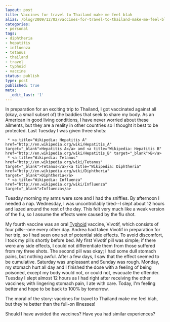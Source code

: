 ```yaml
---
layout: post
title: Vaccines for travel to Thailand make me feel blah
alias: /blog/2009/12/02/vaccines-for-travel-to-thailand-make-me-feel-blah/
categories:
- personal
tags:
- diphtheria
- hepatitis
- influenza
- tetanus
- thailand
- travel
- typhoid
- vaccine
status: publish
type: post
published: true
meta:
  _edit_last: '1'
---
```

In preparation for an exciting trip to Thailand, I got vaccinated against all (okay, a small subset of) the baddies that seek to share my body. As an American in good living conditions, I have never worried about these ailments, but they are a reality in other countries so I thought it best to be protected. Last Tuesday I was given three shots:

	 * <a title="Wikipedia: Hepatitis A" href="http://en.wikipedia.org/wiki/Hepatitis_A" target="_blank">Hepatitis A</a> and <a title="Wikipedia: Hepatitis B" href="http://en.wikipedia.org/wiki/Hepatitis_B" target="_blank">B</a>
	 * <a title="Wikipedia: Tetanus" href="http://en.wikipedia.org/wiki/Tetanus" target="_blank">Tetanus</a>/<a title="Wikipedia: Diphtheria" href="http://en.wikipedia.org/wiki/Diphtheria" target="_blank">Diphtheria</a>
	 * <a title="Wikipedia: Influenza" href="http://en.wikipedia.org/wiki/Influenza" target="_blank">Influenza</a>

Tuesday morning my arms were sore and I had the sniffles. By afternoon I needed a nap. Wednesday, I was uncontrollably tired--I slept about 12 hours and lazed around the rest of the day. This felt very much like a weak version of the flu, so I assume the effects were caused by the flu shot.

My fourth vaccine was an oral <a title="Wikipedia: Typhoid" href="http://en.wikipedia.org/wiki/Typhoid" target="_blank">Typhoid</a> vaccine, Vivotif, which consists of four pills--one every other day. Andrea had taken Vivotif in preparation for her trip, so I had seen one set of potential side effects. To avoid discomfort, I took my pills shortly before bed. My first Vivotif pill was simple; if there were any side effects, I could not differentiate them from those suffered from my three shots. The second pill was okay; I had some dull stomach pains, but nothing awful. After a few days, I saw that the effect seemed to be cumulative. Saturday was unpleasant and Sunday was rough. Monday, my stomach hurt all day and I finished the dose with a feeling of being poisoned, except my body would not, or could not, evacuate the offender. Tuesday I slept almost 12 hours as I had right after receiving the other vaccines; with lingering stomach pain, I ate with care. Today, I'm feeling better and hope to be back to 100% by tomorrow.

The moral of the story: vaccines for travel to Thailand make me feel blah, but they're better than the full-on illnesses!

Should I have avoided the vaccines? Have you had similar experiences?
